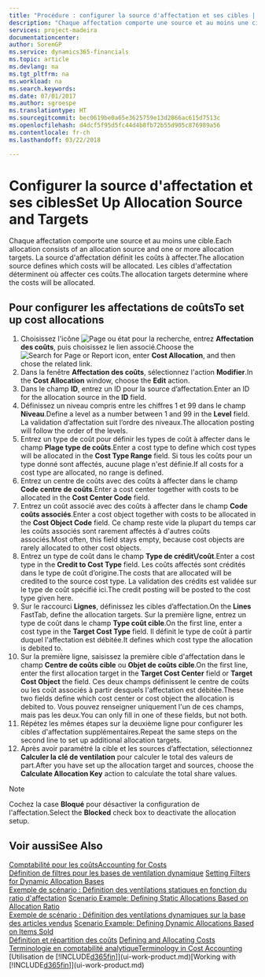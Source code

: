 ```yaml
---
title: "Procédure : configurer la source d'affectation et ses cibles | Microsoft Docs"
description: "Chaque affectation comporte une source et au moins une cible. La source d'affectation définit les coûts à affecter. Les cibles d'affectation déterminent où affecter ces coûts."
services: project-madeira
documentationcenter: 
author: SorenGP
ms.service: dynamics365-financials
ms.topic: article
ms.devlang: na
ms.tgt_pltfrm: na
ms.workload: na
ms.search.keywords: 
ms.date: 07/01/2017
ms.author: sgroespe
ms.translationtype: HT
ms.sourcegitcommit: bec0619be0a65e3625759e13d2866ac615d7513c
ms.openlocfilehash: d4dcf5f95d5fc44d4b8fb72b55d905c876989a56
ms.contentlocale: fr-ch
ms.lasthandoff: 03/22/2018

---
```

# <a name="set-up-allocation-source-and-targets"></a><span data-ttu-id="b390c-105">Configurer la source d'affectation et ses cibles</span><span class="sxs-lookup"><span data-stu-id="b390c-105">Set Up Allocation Source and Targets</span></span>
<span data-ttu-id="b390c-106">Chaque affectation comporte une source et au moins une cible.</span><span class="sxs-lookup"><span data-stu-id="b390c-106">Each allocation consists of an allocation source and one or more allocation targets.</span></span> <span data-ttu-id="b390c-107">La source d'affectation définit les coûts à affecter.</span><span class="sxs-lookup"><span data-stu-id="b390c-107">The allocation source defines which costs will be allocated.</span></span> <span data-ttu-id="b390c-108">Les cibles d'affectation déterminent où affecter ces coûts.</span><span class="sxs-lookup"><span data-stu-id="b390c-108">The allocation targets determine where the costs will be allocated.</span></span>  

## <a name="to-set-up-cost-allocations"></a><span data-ttu-id="b390c-109">Pour configurer les affectations de coûts</span><span class="sxs-lookup"><span data-stu-id="b390c-109">To set up cost allocations</span></span>  
1.  <span data-ttu-id="b390c-110">Choisissez l'icône ![Page ou état pour la recherche](media/ui-search/search_small.png "icône Page ou état pour la recherche"), entrez **Affectation des coûts**, puis choisissez le lien associé.</span><span class="sxs-lookup"><span data-stu-id="b390c-110">Choose the ![Search for Page or Report](media/ui-search/search_small.png "Search for Page or Report icon") icon, enter **Cost Allocation**, and then chose the related link.</span></span>  
2.  <span data-ttu-id="b390c-111">Dans la fenêtre **Affectation des coûts**, sélectionnez l'action **Modifier**.</span><span class="sxs-lookup"><span data-stu-id="b390c-111">In the **Cost Allocation** window, choose the **Edit** action.</span></span>  
3.  <span data-ttu-id="b390c-112">Dans le champ **ID**, entrez un ID pour la source d’affectation.</span><span class="sxs-lookup"><span data-stu-id="b390c-112">Enter an ID for the allocation source in the **ID** field.</span></span>  
4.  <span data-ttu-id="b390c-113">Définissez un niveau compris entre les chiffres 1 et 99 dans le champ **Niveau**.</span><span class="sxs-lookup"><span data-stu-id="b390c-113">Define a level as a number between 1 and 99 in the **Level** field.</span></span> <span data-ttu-id="b390c-114">La validation d’affectation suit l’ordre des niveaux.</span><span class="sxs-lookup"><span data-stu-id="b390c-114">The allocation posting will follow the order of the levels.</span></span>  
5.  <span data-ttu-id="b390c-115">Entrez un type de coût pour définir les types de coût à affecter dans le champ **Plage type de coûts**.</span><span class="sxs-lookup"><span data-stu-id="b390c-115">Enter a cost type to define which cost types will be allocated in the **Cost Type Range** field.</span></span> <span data-ttu-id="b390c-116">Si tous les coûts pour un type donné sont affectés, aucune plage n'est définie.</span><span class="sxs-lookup"><span data-stu-id="b390c-116">If all costs for a cost type are allocated, no range is defined.</span></span>  
6.  <span data-ttu-id="b390c-117">Entrez un centre de coûts avec des coûts à affecter dans le champ **Code centre de coûts**.</span><span class="sxs-lookup"><span data-stu-id="b390c-117">Enter a cost center together with costs to be allocated in the **Cost Center Code** field.</span></span>  
7.  <span data-ttu-id="b390c-118">Entrez un coût associé avec des coûts à affecter dans le champ **Code coûts associés**.</span><span class="sxs-lookup"><span data-stu-id="b390c-118">Enter a cost object together with costs to be allocated in the **Cost Object Code** field.</span></span> <span data-ttu-id="b390c-119">Ce champ reste vide la plupart du temps car les coûts associés sont rarement affectés à d'autres coûts associés.</span><span class="sxs-lookup"><span data-stu-id="b390c-119">Most often, this field stays empty, because cost objects are rarely allocated to other cost objects.</span></span>  
8.  <span data-ttu-id="b390c-120">Entrez un type de coût dans le champ **Type de crédit\\\/coût**.</span><span class="sxs-lookup"><span data-stu-id="b390c-120">Enter a cost type in the **Credit to Cost Type** field.</span></span> <span data-ttu-id="b390c-121">Les coûts affectés sont crédités dans le type de coût d’origine.</span><span class="sxs-lookup"><span data-stu-id="b390c-121">The costs that are allocated will be credited to the source cost type.</span></span> <span data-ttu-id="b390c-122">La validation des crédits est validée sur le type de coût spécifié ici.</span><span class="sxs-lookup"><span data-stu-id="b390c-122">The credit posting will be posted to the cost type given here.</span></span>  
9. <span data-ttu-id="b390c-123">Sur le raccourci **Lignes**, définissez les cibles d’affectation.</span><span class="sxs-lookup"><span data-stu-id="b390c-123">On the **Lines** FastTab, define the allocation targets.</span></span> <span data-ttu-id="b390c-124">Sur la première ligne, entrez un type de coût dans le champ **Type coût cible**.</span><span class="sxs-lookup"><span data-stu-id="b390c-124">On the first line, enter a cost type in the **Target Cost Type** field.</span></span> <span data-ttu-id="b390c-125">Il définit le type de coût à partir duquel l'affectation est débitée.</span><span class="sxs-lookup"><span data-stu-id="b390c-125">It defines which cost type the allocation is debited to.</span></span>  
10. <span data-ttu-id="b390c-126">Sur la première ligne, saisissez la première cible d'affectation dans le champ **Centre de coûts cible** ou **Objet de coûts cible**.</span><span class="sxs-lookup"><span data-stu-id="b390c-126">On the first line, enter the first allocation target in the **Target Cost Center** field or **Target Cost Object** the field.</span></span> <span data-ttu-id="b390c-127">Ces deux champs définissent le centre de coûts ou les coût associés à partir desquels l'affectation est débitée.</span><span class="sxs-lookup"><span data-stu-id="b390c-127">These two fields define which cost center or cost object the allocation is debited to.</span></span> <span data-ttu-id="b390c-128">Vous pouvez renseigner uniquement l'un de ces champs, mais pas les deux.</span><span class="sxs-lookup"><span data-stu-id="b390c-128">You can only fill in one of these fields, but not both.</span></span>  
11. <span data-ttu-id="b390c-129">Répétez les mêmes étapes sur la deuxième ligne pour configurer les cibles d'affectation supplémentaires.</span><span class="sxs-lookup"><span data-stu-id="b390c-129">Repeat the same steps on the second line to set up additional allocation targets.</span></span>  
12. <span data-ttu-id="b390c-130">Après avoir paramétré la cible et les sources d’affectation, sélectionnez **Calculer la clé de ventilation** pour calculer le total des valeurs de part.</span><span class="sxs-lookup"><span data-stu-id="b390c-130">After you have set up the allocation target and sources, choose the **Calculate Allocation Key** action to calculate the total share values.</span></span>  

> [!NOTE]  
>  <span data-ttu-id="b390c-131">Cochez la case **Bloqué** pour désactiver la configuration de l'affectation.</span><span class="sxs-lookup"><span data-stu-id="b390c-131">Select the **Blocked** check box to deactivate the allocation setup.</span></span>  

## <a name="see-also"></a><span data-ttu-id="b390c-132">Voir aussi</span><span class="sxs-lookup"><span data-stu-id="b390c-132">See Also</span></span>  
[<span data-ttu-id="b390c-133">Comptabilité pour les coûts</span><span class="sxs-lookup"><span data-stu-id="b390c-133">Accounting for Costs</span></span>](finance-manage-cost-accounting.md)  
 <span data-ttu-id="b390c-134">[Définition de filtres pour les bases de ventilation dynamique](finance-setting-filters-for-dynamic-allocation-bases.md) </span><span class="sxs-lookup"><span data-stu-id="b390c-134">[Setting Filters for Dynamic Allocation Bases](finance-setting-filters-for-dynamic-allocation-bases.md) </span></span>  
 <span data-ttu-id="b390c-135">[Exemple de scénario : Définition des ventilations statiques en fonction du ratio d'affectation](finance-scenario-example-defining-static-allocations-based-on-allocation-ratio.md) </span><span class="sxs-lookup"><span data-stu-id="b390c-135">[Scenario Example: Defining Static Allocations Based on Allocation Ratio](finance-scenario-example-defining-static-allocations-based-on-allocation-ratio.md) </span></span>  
 <span data-ttu-id="b390c-136">[Exemple de scénario : Définition des ventilations dynamiques sur la base des articles vendus](finance-scenario-example-defining-dynamic-allocations-based-on-items-sold.md) </span><span class="sxs-lookup"><span data-stu-id="b390c-136">[Scenario Example: Defining Dynamic Allocations Based on Items Sold](finance-scenario-example-defining-dynamic-allocations-based-on-items-sold.md) </span></span>  
 <span data-ttu-id="b390c-137">[Définition et répartition des coûts](finance-define-and-allocate-costs.md) </span><span class="sxs-lookup"><span data-stu-id="b390c-137">[Defining and Allocating Costs](finance-define-and-allocate-costs.md) </span></span>  
 [<span data-ttu-id="b390c-138">Terminologie en comptabilité analytique</span><span class="sxs-lookup"><span data-stu-id="b390c-138">Terminology in Cost Accounting</span></span>](finance-terminology-in-cost-accounting.md)  
 <span data-ttu-id="b390c-139">[Utilisation de [!INCLUDE[d365fin](includes/d365fin_md.md)]](ui-work-product.md)</span><span class="sxs-lookup"><span data-stu-id="b390c-139">[Working with [!INCLUDE[d365fin](includes/d365fin_md.md)]](ui-work-product.md)</span></span>

